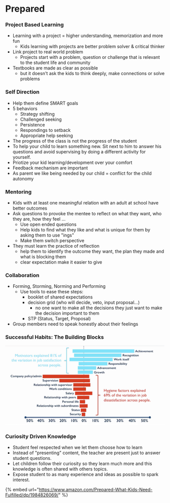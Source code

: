 # Prepared

### Project Based Learning

* Learning with a project = higher understanding, memorization and more fun
  * Kids learning with projects are better problem solver & critical thinker
* Link project to real world problem
  * Projects start with a problem, question or challenge that is relevant to the student life and community 
* Textbooks are made as clear as possible
  * but it doesn't ask the kids to think deeply, make connections or solve problems

### Self Direction

* Help them define SMART goals
* 5 behaviors
  * Strategy shifting
  * Challenged seeking
  * Persistence
  * Respondings to setback
  * Appropriate help seeking
* The progress of the class is not the progress of the student
* To help your child to learn something new. Sit next to him to answer his questions and avoid supervising by doing a different activity for yourself.
* Priotize your kid learning/development over your comfort
* Feedback mechanism are important
* As parent we like being needed by our child = conflict for the child autonomy

### Mentoring

* Kids with at least one meaningful relation with an adult at school have better outcomes
* Ask questions to provoke the mentee to reflect on what they want, who they are, how they feel ...
  * Use open ended questions 
  * Help kids to find what they like and what is unique for them by asking them to use "ings"
  * Make them switch perspective
* They must learn the practice of reflection
  * help them to identify the outcome they want, the plan they made and what is blocking them
  * clear expectation make it easier to give

### Collaboration

* Forming, Storming, Norming and Performing
  * Use tools to ease these steps:
    * booklet of shared expectations
    * decision grid \(who will decide, veto, input proposal...\)
      * no one want to make all the decisions they just want to make the decision important to them
    * STP \(Status, Target, Proposal\)
* Group members need to speak honestly about their feelings

### Successful Habits: The Building Blocks

![](../.gitbook/assets/image%20%284%29.png)

### Curiosity Driven Knowledge

* Student feel respected when we let them choose how to learn
* Instead of "presenting" content, the teacher are present just to answer student questions.
* Let children follow their curiosity so they learn much more and this knowledge is often shared with others topics.
* Expose student to as many experience and ideas as possible to spark interest.



{% embed url="https://www.amazon.com/Prepared-What-Kids-Need-Fulfilled/dp/1984826069/" %}



